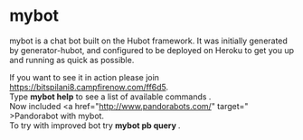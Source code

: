 # mybot

mybot is a chat bot built on the Hubot framework. It was
initially generated by generator-hubot, and configured to be
deployed on Heroku to get you up and running as quick as possible.

If you want to see it in action please join <a href="https://bitspilani8.campfirenow.com/ff6d5">https://bitspilani8.campfirenow.com/ff6d5</a>.
<br> Type <b>mybot help</b> to see a list of available commands .
<br> Now included <a href="http://www.pandorabots.com/" target=" >Pandorabot</a> with mybot.
<br> To try with improved bot try <b> mybot pb query </b>.

